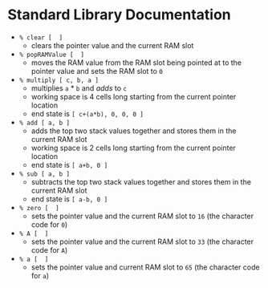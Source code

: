 # Standard Library Documentation

- `% clear [  ]`
  - clears the pointer value and the current RAM slot
- `% popRAMValue [  ]`
  - moves the RAM value from the RAM slot being pointed at to the pointer value and sets the RAM slot to `0`
- `% multiply [ c, b, a ]`
  - multiplies `a` * `b` and *adds* to `c`
  - working space is 4 cells long starting from the current pointer location
  - end state is `[ c+(a*b), 0, 0, 0 ]`
- `% add [ a, b ]`
  - adds the top two stack values together and stores them in the current RAM slot
  - working space is 2 cells long starting from the current pointer location
  - end state is `[ a+b, 0 ]`
- `% sub [ a, b ]`
  - subtracts the top two stack values together and stores them in the current RAM slot
  - end state is `[ a-b, 0 ]`
- `% zero [  ]`
  - sets the pointer value and the current RAM slot to `16` (the character code for `0`)
- `% A [  ]`
  - sets the pointer value and the current RAM slot to `33` (the character code for `A`)
- `% a [  ]`
  - sets the pointer value and current RAM slot to `65` (the character code for `a`)